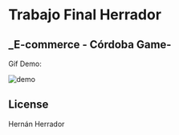 # Trabajo Final Herrador

## _E-commerce - Córdoba Game-

Gif Demo:

![demo](https://github.com/nanocba06/PreEntrega2Herrador/assets/86470362/a5d98700-79cb-482a-9ab3-e8bd0f028897)

## License

Hernán Herrador
